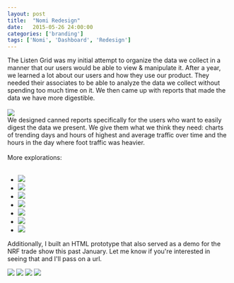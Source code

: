 ```yaml
---
layout: post
title:  "Nomi Redesign"
date:   2015-05-26 24:00:00
categories: ['branding']
tags: ['Nomi', 'Dashboard', 'Redesign']
---
```

<div class="text-block">
The Listen Grid was my initial attempt to organize the data we collect in a manner that our users would be able to view &amp; manipulate it. After a year, we learned a lot about our users and how they use our product. They needed their associates to be able to analyze the data we collect without spending too much time on it. We then came up with  reports that made the data we have more digestible. <br /><br />
</div>
<div class="images">
	<a href="{{ base.url }}/images/Nomi/nomi-redesign-00.png" data-lightbox="Nomi Redesign" title="A dashboard to give the user an overvew of a district's performance. There was a need to be able to surface aggragated data by a collection of floors and being able to easily select those and customizing dates. I designed a dashboard that gave the user what they needed and still allowed them the flexibility of viewing what store or metrics they specifically needed at a given time."><img src="{{ base.url }}/images/Nomi/nomi-redesign-00.png" /></a>
</div>
<div class="text-block small">
We designed canned reports specifically for the users who want to easily digest the data we present. We give them what we think they need: charts of trending days and hours of highest and average traffic over time and the hours in the day where foot traffic was heavier. <br /><br />
</div>

<div class="text-block small">
	More explorations: <br /><br />

<ul class="sketch">
	<li><a href="{{ base.url }}/images/Nomi/redesign-dash-04.png" data-lightbox="Sketches" title="Part of a set of early wireframes incorporating hero numbers on the homepage followed by supporting metrics. From here we decided that a majority of users prefer a snapshot of their operations rather than drilling deep into charts."><img src="{{ base.url }}/images/Nomi/redesign-dash-04.png" />	</a></li>
	<li><a href="{{ base.url }}/images/Nomi/redesign-sketch-01.png" data-lightbox="Sketches" title="An exploration of incorporating charts and tables and treemaps on to a single view for a user" ><img src="{{ base.url }}/images/Nomi/redesign-sketch-01.png" /></a></li>
	<li><a href="{{ base.url }}/images/Nomi/redesign-sketch-02.png" data-lightbox="Sketches" title="Here we started thinking about guiding the user's workflow by asking them what they need and providing them with custom reports with those results." ><img src="{{ base.url }}/images/Nomi/redesign-sketch-02.png" /></a></li>
	<li><a href="{{ base.url }}/images/Nomi/redesign-sketch-03.png" data-lightbox="Sketches" title="A variation on the previous sketchwhere instead of showing tables, giving the user a trend report of conversion" ><img src="{{ base.url }}/images/Nomi/redesign-sketch-03.png" /></a></li>
	<li><a href="{{ base.url }}/images/Nomi/redesign-sketch-04.png" data-lightbox="Sketches" title="A variation on using infographics to tell a story" ><img src="{{ base.url }}/images/Nomi/redesign-sketch-04.png" /></a></li>
	<li><a href="{{ base.url }}/images/Nomi/redesign-sketch-05.png" data-lightbox="Sketches" title="I've also played with the idea of goal setting, much like fitness trackers setting goals for their users" ><img src="{{ base.url }}/images/Nomi/redesign-sketch-05.png" /></a></li>
	<li><a href="{{ base.url }}/images/Nomi/redesign-sketch-06.png" data-lightbox="Sketches" title="A variation with a trend line as the main lead in" ><img src="{{ base.url }}/images/Nomi/redesign-sketch-06.png" /></a></li>
</ul>

Additionally, I built an HTML prototype that also served as a demo for the NRF trade show this past January. Let me know if you're interested in seeing that and I'll pass on a url.

</div>
<div class="images">
	<a href="{{ base.url }}/images/Nomi/nomi-redesign-02.png" data-lightbox="Nomi Redesign" title="This would be a report where the user would be able to see their traffic by entrance by selecting a dot by a given indicator. The indicators have a range of values that would let the user know  which has the highest and lowest (darkest to lightest respectively) traffic." ><img src="{{ base.url }}/images/Nomi/nomi-redesign-02.png" /></a>
	<a href="{{ base.url }}/images/Nomi/nomi-redesign-03.png" data-lightbox="Nomi Redesign" title="Sample of a chart that showed trending store grades over time" ><img src="{{ base.url }}/images/Nomi/nomi-redesign-03.png" /></a>
	<a href="{{ base.url }}/images/Nomi/nomi-redesign-04.png" data-lightbox="Nomi Redesign" title="Mobile layout of the dashboard" ><img src="{{ base.url }}/images/Nomi/nomi-redesign-04.png" /></a>
	<a href="{{ base.url }}/images/Nomi/nomi-redesign-05.png" data-lightbox="Nomi Redesign" title="A menu that slid open from the right if the indicator was tapped" ><img src="{{ base.url }}/images/Nomi/nomi-redesign-05.png" /></a>
</div>



[jekyll-gh]: https://github.com/jekyll/jekyll
[jekyll]:    http://jekyllrb.com
